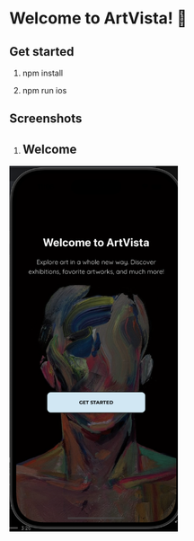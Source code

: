 # Welcome to ArtVista! 👋


## Get started
1. npm install

2. npm run ios

## Screenshots

1. ## Welcome 
<img src="./assets/screenshots/welcome.png" alt="Welcome" width="300"/>

 